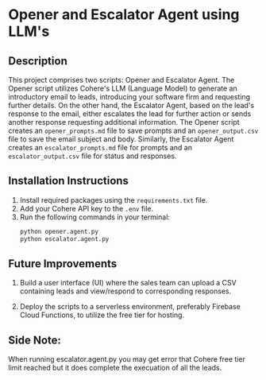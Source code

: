 # Opener and Escalator Agent using LLM's

## Description
This project comprises two scripts: Opener and Escalator Agent. The Opener script utilizes Cohere's LLM (Language Model) to generate an introductory email to leads, introducing your software firm and requesting further details. On the other hand, the Escalator Agent, based on the lead's response to the email, either escalates the lead for further action or sends another response requesting additional information. The Opener script creates an `opener_prompts.md` file to save prompts and an `opener_output.csv` file to save the email subject and body. Similarly, the Escalator Agent creates an `escalator_prompts.md` file for prompts and an `escalator_output.csv` file for status and responses.

## Installation Instructions
1. Install required packages using the `requirements.txt` file.
2. Add your Cohere API key to the `.env` file.
3. Run the following commands in your terminal:
   ```bash
   python opener.agent.py
   python escalator.agent.py

## Future Improvements
1. Build a user interface (UI) where the sales team can upload a CSV containing leads and view/respond to corresponding responses.

2. Deploy the scripts to a serverless environment, preferably Firebase Cloud Functions, to utilize the free tier for hosting.

## Side Note:
When running escalator.agent.py you may get error that Cohere free tier limit reached but it does complete the execuation of all the leads.